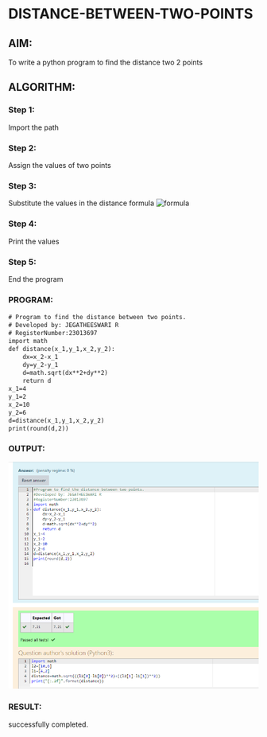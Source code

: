 # DISTANCE-BETWEEN-TWO-POINTS

## AIM:
To write a python program to find the distance two 2 points
## ALGORITHM:
### Step 1: 
Import the path
### Step 2: 
Assign the values of two points
### Step 3: 
Substitute the values in the distance formula  ![formula](/formula.JPG)
### Step 4: 
Print the values
### Step 5: 
End the program
### PROGRAM:
```
# Program to find the distance between two points.
# Developed by: JEGATHEESWARI R
# RegisterNumber:23013697
import math
def distance(x_1,y_1,x_2,y_2):
    dx=x_2-x_1
    dy=y_2-y_1
    d=math.sqrt(dx**2+dy**2)
    return d
x_1=4
y_1=2
x_2=10
y_2=6
d=distance(x_1,y_1,x_2,y_2)
print(round(d,2))

```

### OUTPUT:
![ouput](DISTANCE.png)

### RESULT:
successfully completed.
